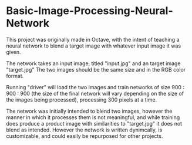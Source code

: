 # Basic-Image-Processing-Neural-Network

This project was originally made in Octave, with the intent of teaching a neural network to blend a target image with whatever input image it was given.

The network takes an input image, titled "input.jpg" and an target image "target.jpg" 
The two images should be the same size and in the RGB color format. 

Running "driver" will load the two images and train networks of size 900 : 900 : 900 (the size of the final network will vary depending on the size of the images being processed), processing 300 pixels at a time.

The network was initially intended to blend two images, however the manner in which it processes them is not meaningful, and while training does produce a product image with similarities to "target.jpg" it does not blend as intended.
However the network is written dynimcally, is customizable, and could easily be repurposed for other projects.
